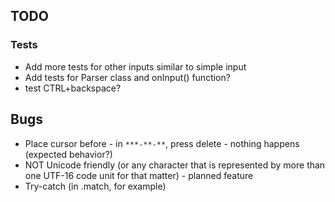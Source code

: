 ## TODO

### Tests

- Add more tests for other inputs similar to simple input
- Add tests for Parser class and onInput() function?
- test CTRL+backspace?

## Bugs

- Place cursor before - in `***-**-**`, press delete - nothing happens (expected behavior?)
- NOT Unicode friendly (or any character that is represented by more than one UTF-16 code unit for that matter) - planned feature
- Try-catch (in .match, for example)
